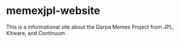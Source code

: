 # memexjpl-website
This is a informational site about the Darpa Memex Project from JPL, Kitware, and Continuum 

